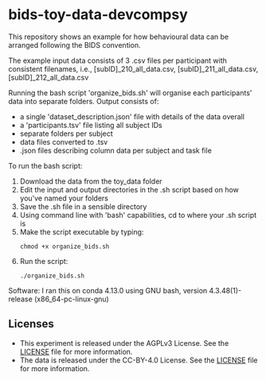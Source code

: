 # bids-toy-data-devcompsy

This repository shows an example for how behavioural data can be arranged following the BIDS convention. 

The example input data consists of 3 .csv files per participant with consistent filenames, i.e., [subID]_210_all_data.csv,  [subID]_211_all_data.csv, [subID]_212_all_data.csv 

Running the bash script 'organize_bids.sh' will organise each participants' data into separate folders. Output consists of:

- a single 'dataset_description.json' file with details of the data overall
- a 'participants.tsv' file listing all subject IDs
- separate folders per subject
- data files converted to .tsv
- .json files describing column data per subject and task file

To run the bash script:
1. Download the data from the toy_data folder
2. Edit the input and output directories in the .sh script based on how you've named your folders
3. Save the .sh file in a sensible directory
4. Using command line with 'bash' capabilities, cd to where your .sh script is
5. Make the script executable by typing:
   ```
   chmod +x organize_bids.sh
   ```
6. Run the script:
   ```
   ./organize_bids.sh
   ```

Software:
I ran this on conda 4.13.0 using GNU bash, version 4.3.48(1)-release (x86_64-pc-linux-gnu)

## Licenses

* This experiment is released under the AGPLv3 License. See the [LICENSE](experiment/LICENSE) file for more information.
* The data is released under the CC-BY-4.0 License. See the [LICENSE](data/LICENSE) file for more information.